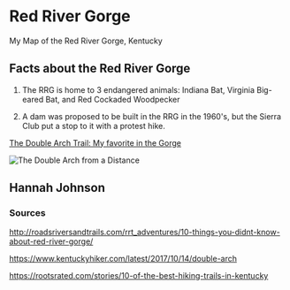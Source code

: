 # Red River Gorge

My Map of the Red River Gorge, Kentucky

## Facts about the Red River Gorge

1. The RRG is home to 3 endangered animals:
    Indiana Bat,
    Virginia Big-eared Bat, and
    Red Cockaded Woodpecker

2. A dam was proposed to be built in the RRG in the 1960's, but the Sierra Club put a stop to it with a protest hike. 

[The Double Arch Trail: My favorite in the Gorge](https://static1.squarespace.com/static/59dc0d45f6576e8869f5892c/t/59ea3a48cf81e084a019a975/1508522594083/Hiking+Map+to+Double+Arch.png?format=1000w)

![The Double Arch from a Distance](https://static.rootsrated.com/image/upload/s--CWHrK-jx--/t_rr_large_traditional/dflrwblnnlpfnnxpxbfx.jpg)

## Hannah Johnson

### Sources
http://roadsriversandtrails.com/rrt_adventures/10-things-you-didnt-know-about-red-river-gorge/

https://www.kentuckyhiker.com/latest/2017/10/14/double-arch

https://rootsrated.com/stories/10-of-the-best-hiking-trails-in-kentucky